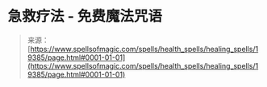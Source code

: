 <!--yml

category: 未分类

date: 2024-06-12 19:01:21

-->

# 急救疗法 - 免费魔法咒语

> 来源：[https://www.spellsofmagic.com/spells/health_spells/healing_spells/19385/page.html#0001-01-01](https://www.spellsofmagic.com/spells/health_spells/healing_spells/19385/page.html#0001-01-01)

